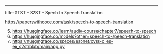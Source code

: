 ---
title: STST - S2ST - Spech to Speech Translation

https://paperswithcode.com/task/speech-to-speech-translation

5. https://huggingface.co/learn/audio-course/chapter7/speech-to-speech
6. https://huggingface.co/models?other=speech-to-speech-translation
7. https://huggingface.co/spaces/espnet/cvss-c_es-en_s2st/blob/main/app.py